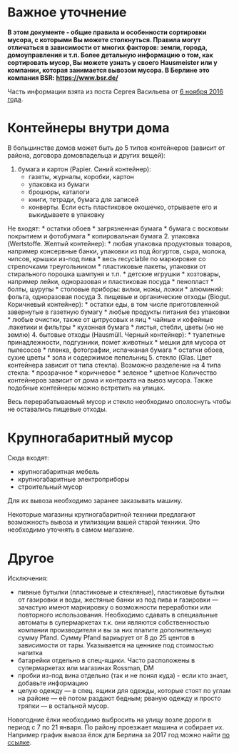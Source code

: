 # Важное уточнение

**В этом документе - общие правила и особенности сортировки мусора, с которыми Вы можете столкнуться. Правила могут отличаться в зависимости от многих факторов: земли, города, домоуправления и т.п. Более детальную информацию о том, как сортировать мусор, Вы можете узнать у своего Hausmeister или у компании, которая занимается вывозом мусора. В Берлине это компания BSR: https://www.bsr.de/**

Часть информации взята из поста Сергея Васильева от [6 ноября 2016 года](https://www.facebook.com/sergey.vasilyev/posts/10205938874269863).

# Контейнеры внутри дома

В большинстве домов может быть до 5 типов контейнеров (зависит от района, договора домовладельца и других вещей):
1. бумага и картон (Papier. Синий контейнер):
    * газеты, журналы, коробки, картон
    * упаковка из бумаги
    * брошюры, каталоги
    * книги, тетради, бумага для записей
    * конверты. Если есть пластиковое окошечко, отрываете его и выкидываете в упаковку

  Не входят:
    * остатки обоев
    * загрязненная бумага
    * бумага с восковым покрытием и фотобумага
    * копировальная бумага
2. упаковка (Wertstoffe. Желтый контейнер):
    * любая упаковка продуктовых товаров, например консервные банки, упаковки из под йогуртов, сыра, молока, чипсов, крышки из-под пива
    * весь recyclable по маркировке со стрелочками треугольником
    * пластиковые пакеты, упаковки от стирального порошка шампуня и т.п.
    * детские игрушки
    * хозтовары, например лейки, одноразовая и пластиковая посуда
    * пенопласт
    * болты, шурупы
    * столовые приборы: вилки, ножы, ложки
    * алюминий: фольга, одноразовая посуда
3. пищевые и органические отходы (Biogut. Коричневый контейнер):
    * остатки еды, в том числе приготовленной завернутые в газетную бумагу
    * любые продукты питания без упаковки
    * любые очистки, также от цитрусовых и яиц
    * чайные и кофейные .пакетики и фильтры
    * кухонная бумага
    * листья, стебли, цветы (но не землю)
4. бытовые отходы (Hausmüll. Черный контейнер):
    * туалетные принадлежности, подгузники, помет животных
    * мешки для мусора от пылесосов
    * пленка, фотографии, испачканая бумага
    * остатки обоев, сухие цветы
    * зола и содержимое пепельниц
5. стекло (Glas. Цвет контейнера зависит от типа стекла). Возможно разделение на 4 типа стекла:
    * прозрачное
    * коричневое
    * зеленое
    * цветное
  Количество контейнеров зависит от дома и контракта на вывоз мусора. Также подобные контейнеры можно встретить на улицах.

Весь перерабатываемый мусор и стекло необходимо ополоснуть чтобы не оставались пищевые отходы.

# Крупногабаритный мусор

Сюда входят:
* крупногабаритная мебель
* крупногабаритные электроприборы
* строительный мусор

Для их вывоза необходимо заранее заказывать машину.

Некоторые магазины крупногабаритной техники предлагают возможность вывоза и утилизации вашей старой техники. Это необходимо уточнять в самом магазине.

# Другое

Исключения:
* пивные бутылки (пластиковые и стекляные), пластиковые бутылки от газировки и воды, жестяные банки из под пива и газировки — зачастую имеют маркировку о возможности переработки или повторного использования. Необходимо сдавать в специальные автоматы в супермаркетах т.к. они являются собственностью компании производителя и вы за них платите дополнительную сумму Pfand. Сумму Pfand вариьрует от 8 до 25 центов в зависимости от тары. Указывается на ценнике под стоимостью напитка
* батарейки отдельно в спец-ящики. Часто расположены в супермаркетах или магазинах Rossman, DM
* пробки из-под вина отдельно (так и не понял куда) - если кто знает, добавьте информацию
* целую одежду — в спец. ящики для одежды, которые стоят по углам на районе — её потом раздают бедным; рваную одежду и просто тряпки — в остальной мусор.

Новогодние ёлки необходимо выбросить на улицу возле дороги в период с 7 по 21 января. По району проезжает машина и собирает их. Например график вывоза ёлок для Берлина за 2017 год можно найти [по ссылке](https://www.bsr.de/weihnachtsbaeume-20411.php).
